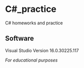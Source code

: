 # C#_practice

C# homeworks and practice

## Software
Visual Studio Version 16.0.30225.117

*For educational purposes*
